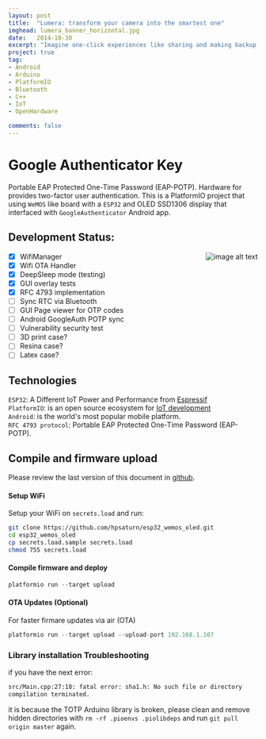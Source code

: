 ```yaml
---
layout: post
title:  "Lumera: transform your camera into the smartest one"
imghead: lumera_banner_horizontal.jpg
date:   2014-10-30
excerpt: "Imagine one-click experiences like sharing and making backup of your photos on the go."
project: true
tag:
- Android
- Arduino
- PlatformIO
- Bluetooth
- C++
- IoT
- OpenHardware

comments: false
---
```


# Google Authenticator Key

Portable EAP Protected One-Time Password (EAP-POTP). Hardware for provides two-factor user authentication. This is a
PlatformIO project that using `WeMOS` like board with a `ESP32` and OLED SSD1306 display that interfaced with `GoogleAuthenticator` Android app. 

## Development Status: 

<img src="{{ site.url }}/assets/img/esp32_potp_intro.jpg"
srcset="{{ site.url }}/assets/img/esp32_potp_intro.jpg 100w, {{ site.url }}/assets/img/esp32_potp_intro.jpg 200w"
sizes="2vw"
align="right"
alt="image alt text">

- [X] WifiManager
- [X] Wifi OTA Handler
- [X] DeepSleep mode (testing)
- [X] GUI overlay tests
- [X] RFC 4793 implementation
- [ ] Sync RTC via Bluetooth
- [ ] GUI Page viewer for OTP codes
- [ ] Android GoogleAuth POTP sync
- [ ] Vulnerability security test 
- [ ] 3D print case?
- [ ] Resina case?
- [ ] Latex case?

## Technologies

`ESP32`: A Different IoT Power and Performance from [Espressif](https://www.espressif.com/en/products/hardware/esp32/overview) <br/>
`PlatformIO`: is an open source ecosystem for [IoT development](https://platformio.org/) <br/>
`Android`: is the world's most popular mobile platform. <br/>
`RFC 4793 protocol`: Portable EAP Protected One-Time Password (EAP-POTP).

## Compile and firmware upload

Please review the last version of this document in [github](https://github.com/hpsaturn/esp32_wemos_oled.git).

#### Setup WiFi

Setup your WiFi on `secrets.load` and run:

``` bash
git clone https://github.com/hpsaturn/esp32_wemos_oled.git
cd esp32_wemos_oled
cp secrets.load.sample secrets.load
chmod 755 secrets.load
```

#### Compile firmware and deploy

```javascript
platformio run --target upload
``` 

#### OTA Updates (Optional)

For faster firmare updates via air (OTA)

```javascript
platformio run --target upload --upload-port 192.168.1.107
``` 

### Library installation Troubleshooting

if you have the next error:

```bash
src/Main.cpp:27:18: fatal error: sha1.h: No such file or directory
compilation terminated.
```
it is because the TOTP Arduino library is broken, please clean and remove hidden directories with `rm -rf .pioenvs .piolibdeps` and run `git pull origin master` again.

